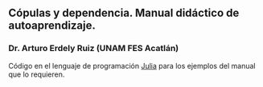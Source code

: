 ## Cópulas y dependencia. Manual didáctico de autoaprendizaje.
### Dr. Arturo Erdely Ruiz (UNAM FES Acatlán)

Código en el lenguaje de programación [Julia](https://julialang.org/) para los ejemplos del manual que lo requieren.

